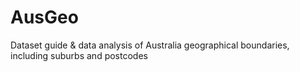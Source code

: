 # AusGeo
Dataset guide &amp; data analysis of Australia geographical boundaries, including suburbs and postcodes
